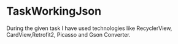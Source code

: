 # TaskWorkingJson
During the given task I have used technologies like RecyclerView, CardView,Retrofit2, Picasso and Gson Converter.
